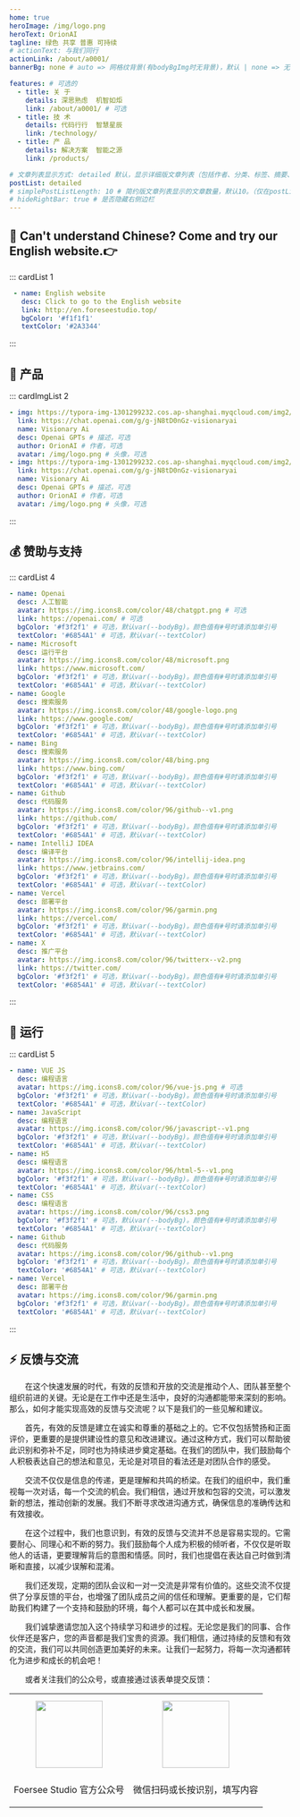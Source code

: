 ```yaml
---
home: true
heroImage: /img/logo.png
heroText: OrionAI
tagline: 绿色 共享 普惠 可持续
# actionText: 与我们同行
actionLink: /about/a0001/
bannerBg: none # auto => 网格纹背景(有bodyBgImg时无背景)，默认 | none => 无 | '大图地址' | background: 自定义背景样式       提示：如发现文本颜色不适应你的背景时可以到palette.styl修改$bannerTextColor变量

features: # 可选的
  - title: 关 于
    details: 深思熟虑  机智如炬
    link: /about/a0001/ # 可选
  - title: 技 术
    details: 代码行行  智慧星辰
    link: /technology/
  - title: 产 品
    details: 解决方案  智能之源
    link: /products/

# 文章列表显示方式: detailed 默认，显示详细版文章列表（包括作者、分类、标签、摘要、分页等）| simple => 显示简约版文章列表（仅标题和日期）| none 不显示文章列表
postList: detailed
# simplePostListLength: 10 # 简约版文章列表显示的文章数量，默认10。（仅在postList设置为simple时生效）
# hideRightBar: true # 是否隐藏右侧边栏
---
```

## 👋 Can't understand Chinese? Come and try our English website.👉
::: cardList 1
```yaml
 - name: English website
   desc: Click to go to the English website
   link: http://en.foreseestudio.top/
   bgColor: '#f1f1f1'
   textColor: '#2A3344'
```
:::

## 🚀 产品
::: cardImgList 2
```yaml
- img: https://typora-img-1301299232.cos.ap-shanghai.myqcloud.com/img2/202401280110015.png
  link: https://chat.openai.com/g/g-jN8tD0nGz-visionaryai
  name: Visionary Ai
  desc: Openai GPTs # 描述，可选
  author: OrionAI # 作者，可选
  avatar: /img/logo.png # 头像，可选
- img: https://typora-img-1301299232.cos.ap-shanghai.myqcloud.com/img2/202401280110015.png
  link: https://chat.openai.com/g/g-jN8tD0nGz-visionaryai
  name: Visionary Ai
  desc: Openai GPTs # 描述，可选
  author: OrionAI # 作者，可选
  avatar: /img/logo.png # 头像，可选
```
:::

## 💰 赞助与支持
::: cardList 4
```yaml
- name: Openai
  desc: 人工智能
  avatar: https://img.icons8.com/color/48/chatgpt.png # 可选
  link: https://openai.com/ # 可选
  bgColor: '#f3f2f1' # 可选，默认var(--bodyBg)。颜色值有#号时请添加单引号
  textColor: '#6854A1' # 可选，默认var(--textColor)
- name: Microsoft
  desc: 运行平台
  avatar: https://img.icons8.com/color/48/microsoft.png
  link: https://www.microsoft.com/
  bgColor: '#f3f2f1' # 可选，默认var(--bodyBg)。颜色值有#号时请添加单引号
  textColor: '#6854A1' # 可选，默认var(--textColor)
- name: Google
  desc: 搜索服务
  avatar: https://img.icons8.com/color/48/google-logo.png
  link: https://www.google.com/
  bgColor: '#f3f2f1' # 可选，默认var(--bodyBg)。颜色值有#号时请添加单引号
  textColor: '#6854A1' # 可选，默认var(--textColor)
- name: Bing
  desc: 搜索服务
  avatar: https://img.icons8.com/color/48/bing.png
  link: https://www.bing.com/
  bgColor: '#f3f2f1' # 可选，默认var(--bodyBg)。颜色值有#号时请添加单引号
  textColor: '#6854A1' # 可选，默认var(--textColor)
- name: Github
  desc: 代码服务
  avatar: https://img.icons8.com/color/96/github--v1.png
  link: https://github.com/
  bgColor: '#f3f2f1' # 可选，默认var(--bodyBg)。颜色值有#号时请添加单引号
  textColor: '#6854A1' # 可选，默认var(--textColor)
- name: IntelliJ IDEA
  desc: 编译平台
  avatar: https://img.icons8.com/color/96/intellij-idea.png
  link: https://www.jetbrains.com/
  bgColor: '#f3f2f1' # 可选，默认var(--bodyBg)。颜色值有#号时请添加单引号
  textColor: '#6854A1' # 可选，默认var(--textColor)
- name: Vercel
  desc: 部署平台
  avatar: https://img.icons8.com/color/96/garmin.png
  link: https://vercel.com/
  bgColor: '#f3f2f1' # 可选，默认var(--bodyBg)。颜色值有#号时请添加单引号
  textColor: '#6854A1' # 可选，默认var(--textColor)
- name: X
  desc: 推广平台
  avatar: https://img.icons8.com/color/96/twitterx--v2.png
  link: https://twitter.com/
  bgColor: '#f3f2f1' # 可选，默认var(--bodyBg)。颜色值有#号时请添加单引号
  textColor: '#6854A1' # 可选，默认var(--textColor)
```
:::

## 💎 运行
::: cardList 5
```yaml
- name: VUE JS
  desc: 编程语言
  avatar: https://img.icons8.com/color/96/vue-js.png # 可选
  bgColor: '#f3f2f1' # 可选，默认var(--bodyBg)。颜色值有#号时请添加单引号
  textColor: '#6854A1' # 可选，默认var(--textColor)
- name: JavaScript
  desc: 编程语言
  avatar: https://img.icons8.com/color/96/javascript--v1.png
  bgColor: '#f3f2f1' # 可选，默认var(--bodyBg)。颜色值有#号时请添加单引号
  textColor: '#6854A1' # 可选，默认var(--textColor)
- name: H5
  desc: 编程语言
  avatar: https://img.icons8.com/color/96/html-5--v1.png
  bgColor: '#f3f2f1' # 可选，默认var(--bodyBg)。颜色值有#号时请添加单引号
  textColor: '#6854A1' # 可选，默认var(--textColor)
- name: CSS
  desc: 编程语言
  avatar: https://img.icons8.com/color/96/css3.png
  bgColor: '#f3f2f1' # 可选，默认var(--bodyBg)。颜色值有#号时请添加单引号
  textColor: '#6854A1' # 可选，默认var(--textColor)
- name: Github
  desc: 代码服务
  avatar: https://img.icons8.com/color/96/github--v1.png
  bgColor: '#f3f2f1' # 可选，默认var(--bodyBg)。颜色值有#号时请添加单引号
  textColor: '#6854A1' # 可选，默认var(--textColor)
- name: Vercel
  desc: 部署平台
  avatar: https://img.icons8.com/color/96/garmin.png
  bgColor: '#f3f2f1' # 可选，默认var(--bodyBg)。颜色值有#号时请添加单引号
  textColor: '#6854A1' # 可选，默认var(--textColor)
```
:::

## ⚡ 反馈与交流
&emsp;&emsp;在这个快速发展的时代，有效的反馈和开放的交流是推动个人、团队甚至整个组织前进的关键。无论是在工作中还是生活中，良好的沟通都能带来深刻的影响。那么，如何才能实现高效的反馈与交流呢？以下是我们的一些见解和建议。

&emsp;&emsp;首先，有效的反馈是建立在诚实和尊重的基础之上的。它不仅包括赞扬和正面评价，更重要的是提供建设性的意见和改进建议。通过这种方式，我们可以帮助彼此识别和弥补不足，同时也为持续进步奠定基础。在我们的团队中，我们鼓励每个人积极表达自己的想法和意见，无论是对项目的看法还是对团队合作的感受。

&emsp;&emsp;交流不仅仅是信息的传递，更是理解和共鸣的桥梁。在我们的组织中，我们重视每一次对话，每一个交流的机会。我们相信，通过开放和包容的交流，可以激发新的想法，推动创新的发展。我们不断寻求改进沟通方式，确保信息的准确传达和有效接收。

&emsp;&emsp;在这个过程中，我们也意识到，有效的反馈与交流并不总是容易实现的。它需要耐心、同理心和不断的努力。我们鼓励每个人成为积极的倾听者，不仅仅是听取他人的话语，更要理解背后的意图和情感。同时，我们也提倡在表达自己时做到清晰和直接，以减少误解和混淆。

&emsp;&emsp;我们还发现，定期的团队会议和一对一交流是非常有价值的。这些交流不仅提供了分享反馈的平台，也增强了团队成员之间的信任和理解。更重要的是，它们帮助我们构建了一个支持和鼓励的环境，每个人都可以在其中成长和发展。

&emsp;&emsp;我们诚挚邀请您加入这个持续学习和进步的过程。无论您是我们的同事、合作伙伴还是客户，您的声音都是我们宝贵的资源。我们相信，通过持续的反馈和有效的交流，我们可以共同创造更加美好的未来。让我们一起努力，将每一次沟通都转化为进步和成长的机会吧！

&emsp;&emsp;或者关注我们的公众号，或直接通过该表单提交反馈：

<table>
  <tbody>
    <tr>
      <td align="center" valign="middle">
        <img src="https://typora-img-1301299232.cos.ap-shanghai.myqcloud.com/img2/202401150046188.jpg" class="no-zoom" style="width:120px;margin: 10px;">
        <p>Foersee Studio 官方公众号</p>
      </td>
      <td align="center" valign="middle">
        <img src="https://typora-img-1301299232.cos.ap-shanghai.myqcloud.com/img2/202401150051943.png" class="no-zoom" style="width:120px;margin: 10px;">
        <p>微信扫码或长按识别，填写内容</p>
      </td>
    </tr>
  </tbody>
</table>


